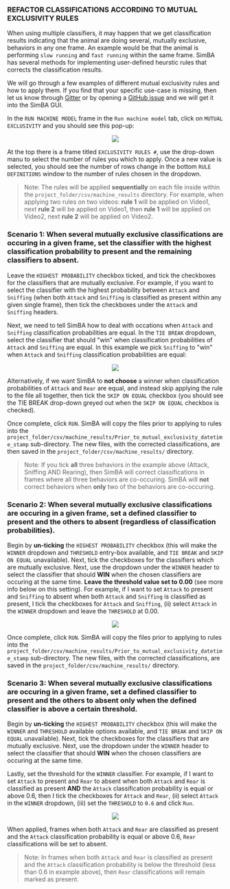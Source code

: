 
### REFACTOR CLASSIFICATIONS ACCORDING TO MUTUAL EXCLUSIVITY RULES

When using multiple classifiers, it may happen that we get classification results indicating that the animal are doing several, mutually exclusive, behaviors in any one frame. An example would be that the animal is performing `slow running` and `fast running` within the same frame. SimBA has several methods for implementing user-defined heurstic rules that corrects the classification results. 

We will go through a few examples of different mutual exclusivity rules and how to apply them. If you find that your specific use-case is missing, then let us know through [Gitter](https://app.gitter.im/#/room/#SimBA-Resource_community:gitter.im) or by opening a [GitHub issue](https://github.com/sgoldenlab/simba/issues/new/choose) and we will get it into the SimBA GUI.

In the `RUN MACHINE MODEL` frame in the `Run machine model` tab, click on `MUTUAL EXCLUSIVITY` and you should see this pop-up:

<p align="center">
<img src="https://github.com/sgoldenlab/simba/blob/master/images/mutual_exclusivity_1.png" />
</p>

At the top there is a frame titled `EXCLUSIVITY RULES #`, use the drop-down manu to select the number of rules you which to apply. Once a new value is selected, you should see the number of rows change in the bottom `RULE DEFINITIONS` window to the number of rules chosen in the dropdown.

>Note: The rules will be applied **sequentially** on each file inside within the `project_folder/csv/machine_results` directory. For example, when applying two rules on two videos: **rule 1** will be applied on Video1, next **rule 2** will be applied on Video1, then **rule 1** will be applied on Video2, next **rule 2** will be applied on Video2. 

### Scenario 1: When several mutually exclusive classifications are occuring in a given frame, set the classifier with the highest classification probability to present and the remaining classifiers to absent.

Leave the `HIGHEST PROBABILITY` checkbox ticked, and tick the checkboxes for the classifiers that are mutually exclusive. For example,
if you want to select the classifier with the highest probability between `Attack` and `Sniffing` (when both `Attack` and `Sniffing` is classified as present within any given single frame), then tick the checkboxes under the `Attack` and `Sniffing` headers.

Next, we need to tell SimBA how to deal with occations when `Attack` and `Sniffing` classification probabilities are equal. In the `TIE BREAK` dropdown, select the classifier that should "win" when classification probabilities of `Attack` and `Sniffing` are equal.
In this example we pick `Sniffing` to "win" when `Attack` and `Sniffing` classification probabilities are equal:

<p align="center">
<img src="https://github.com/sgoldenlab/simba/blob/master/images/mutual_exclusivity_2.png" />
</p>

Alternatively, if we want SimBA to **not choose** a winner when classification probabilities of `Attack` and `Rear` are equal, and instead skip applying the rule to the file all together, then tick the `SKIP ON EQUAL` checkbox (you should see the TIE BREAK drop-down greyed out when the `SKIP ON EQUAL` checkbox is checked).

Once complete, click `RUN`. SimBA will copy the files prior to applying to rules into the `project_folder/csv/machine_results/Prior_to_mutual_exclusivity_datetime_stamp` sub-directory. The new files, with the corrected classifications, are then saved in the  `project_folder/csv/machine_results/` directory.

> Note: If you tick **all** three behaviors in the example above (Attack, Sniffing AND Rearing), then SimBA will correct classifications in frames where all three behaviors are co-occuring. SimBA will **not** correct behaviors when **only** two of the behaviors are co-occuring.

### Scenario 2: When several mutually exclusive classifications are occuring in a given frame, set a defined classifier to present and the others to absent (regardless of classification probabilities).

Begin by **un-ticking** the `HIGHEST PROBABILITY` checkbox (this will make the `WINNER` dropdown and `THRESHOLD` entry-box available, and `TIE BREAK` and `SKIP ON EQUAL` unavailable). Next, tick the checkboxes for the classifiers which are mutually exclusive. Next, use the dropdown under the `WINNER` header to select the classifier that
should **WIN** when the chosen classifiers are occuring at the same time. **Leave the threshold value set to 0.00** (see more info below on this setting). For example, if I want to set `Attack` to present and `Sniffing` to absent when both `Attack` and `Sniffing` is classified as present, I tick the checkboxes for `Attack` and `Sniffing`, (ii) select `Attack` in the `WINNER` dropdown and leave the `THRESHOLD` at 0.00.

<p align="center">
<img src="https://github.com/sgoldenlab/simba/blob/master/images/mutual_exclusivity_3.png" />
</p>

Once complete, click `RUN`. SimBA will copy the files prior to applying to rules into the `project_folder/csv/machine_results/Prior_to_mutual_exclusivity_datetime_stamp` sub-directory. The new files, with the corrected classifications, are saved in the  `project_folder/csv/machine_results/` directory.

### Scenario 3: When several mutually exclusive classifications are occuring in a given frame, set a defined classifier to present and the others to  absent only when the defined classifier is above a certain threshold.

Begin by **un-ticking** the `HIGHEST PROBABILITY` checkbox (this will make the `WINNER` and `THRESHOLD` available options available, and `TIE BREAK` and `SKIP ON EQUAL` unavailable). Next, tick the checkboxes for the classifiers that are mutually exclusive. Next, use the dropdown under the `WINNER` header to select the classifier that should **WIN** when the chosen classifiers are occuring at the same time. 

Lastly, set the threshold for the `WINNER` classifier. For example, if I want to set `Attack` to present and `Rear` to absent when both `Attack` and `Rear` is classified as present **AND** the `Attack` classification probability is equal or above 0.6, then
I tick the checkboxes for `Attack` and `Rear`, (ii) select `Attack` in the `WINNER` dropdown, (iii) set the `THRESHOLD` to `0.6` and click `Run`. 

<p align="center">
<img src="https://github.com/sgoldenlab/simba/blob/master/images/mutual_exclusivity_4.png" />
</p>
    
When applied, frames when both `Attack` and `Rear` are classified as present and the `Attack` classification probability is equal or above 0.6, `Rear` classifications will be set to absent. 
    
> Note: In frames when both `Attack` and `Rear` is classified as present and the `Attack` classification probability is below the threshold  (less than 0.6 in example above), then `Rear` classifications will remain marked as present.










